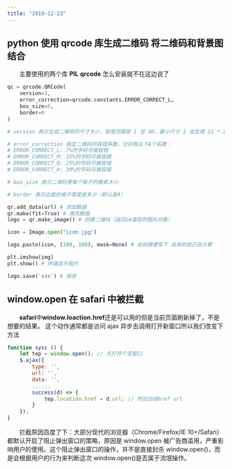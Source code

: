 ```yaml
---
title: "2019-12-23"
---
```


## python 使用 qrcode 库生成二维码 将二维码和背景图结合

&emsp;&emsp;主要使用的两个库 **PIL** **qrcode** 怎么安装就不在这边说了

```python
qc = qrcode.QRCode(
	version=1,
	error_correction=qrcode.constants.ERROR_CORRECT_L,
	box_size=5,
	border=0
)

# version 表示生成二维码的尺寸大小，取值范围是 1 至 40，最小尺寸 1 会生成 21 * 21 的二维码，version 每增加 1，生成的二维码就会添加 4 尺寸，例如 version 是 2，则生成 25 * 25 的二维码

# error_correction 指定二维码的容错系数，分别有以下4个系数：
# ERROR_CORRECT_L: 7%的字码可被容错
# ERROR_CORRECT_M: 15%的字码可被容错
# ERROR_CORRECT_Q: 25%的字码可被容错
# ERROR_CORRECT_H: 30%的字码可被容错

# box_size 表示二维码里每个格子的像素大小

# border 表示边框的格子厚度是多少（默认是4）

qr.add_data(url) # 添加数据
qr.make(fit=True) # 填充数据
logo = qr.make_image() # 创建二维码（返回im类型的图片对象）

icon = Image.open("icon.jpg")

logo.paste(icon, (100, 100), mask=None) # 坐标随便写下 具体的自己去计算

plt.imshow(img)
plt.show() # 终端显示图片

logo.save('xxx') # 保存

```

## window.open 在 safari 中被拦截

&emsp;&emsp;**safari**中**window.loaction.href**还是可以用的但是当前页面刷新掉了，不是想要的结果。
这个动作通常都是访问 ajax 异步去调用打开新窗口所以我们改变下方法

```javascript
function sysc () {
	let tep = window.open(); // 先打开个空窗口
	$.ajax({
        type: '',
        url: '',
        data: '',
        ......
        success(d) => {
            tep.location.href = d.url; // 然后回调href url
        }
    });
}
```

&emsp;&emsp;拦截原因百度了下：大部分现代的浏览器（Chrome/Firefox/IE 10+/Safari）都默认开启了阻止弹出窗口的策略，原因是 window.open 被广告商滥用，严重影响用户的使用。这个阻止弹出窗口的操作，并不是直接封杀 window.open()，而是会根据用户的行为来判断这次 window.open()是否属于流氓操作。
